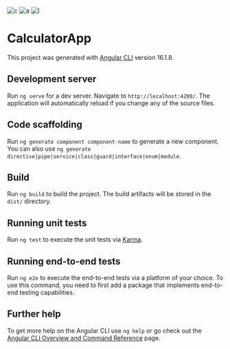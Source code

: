 ![c](https://github.com/zeynepcircir/Calculator-App-Angular/assets/81877446/e7ad388b-d6c8-4415-91da-cd0abf19dad9) 
![a](https://github.com/zeynepcircir/Calculator-App-Angular/assets/81877446/474cbab6-b6c1-4cd2-8f5a-a88bdb847d63)
![l](https://github.com/zeynepcircir/Calculator-App-Angular/assets/81877446/7a51e259-7dcf-424b-a326-3fadeeaccc4d)


# CalculatorApp

This project was generated with [Angular CLI](https://github.com/angular/angular-cli) version 16.1.8.

## Development server

Run `ng serve` for a dev server. Navigate to `http://localhost:4200/`. The application will automatically reload if you change any of the source files.

## Code scaffolding

Run `ng generate component component-name` to generate a new component. You can also use `ng generate directive|pipe|service|class|guard|interface|enum|module`.

## Build

Run `ng build` to build the project. The build artifacts will be stored in the `dist/` directory.

## Running unit tests

Run `ng test` to execute the unit tests via [Karma](https://karma-runner.github.io).

## Running end-to-end tests

Run `ng e2e` to execute the end-to-end tests via a platform of your choice. To use this command, you need to first add a package that implements end-to-end testing capabilities.

## Further help

To get more help on the Angular CLI use `ng help` or go check out the [Angular CLI Overview and Command Reference](https://angular.io/cli) page.

